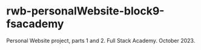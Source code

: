# rwb-personalWebsite-block9-fsacademy

Personal Website project, parts 1 and 2. Full Stack Academy. October 2023.
